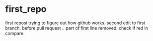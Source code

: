 # first_repo
first reposi 
trying to figure out how github works.
second edit to first branch. before pull request
..
part of first line removed. check if red in compare.
